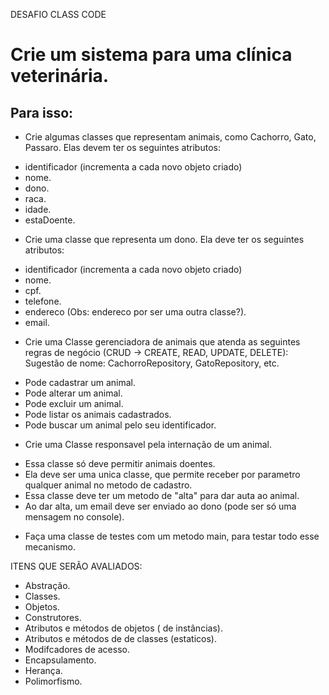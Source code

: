 DESAFIO CLASS CODE

# Crie um sistema para uma clínica veterinária.

## Para isso:

* Crie algumas classes que representam animais, como Cachorro, Gato, Passaro.
  Elas devem ter os seguintes atributos:

- identificador (incrementa a cada novo objeto criado)
- nome.
- dono.
- raca.
- idade.
- estaDoente.

* Crie uma classe que representa um dono.
  Ela deve ter os seguintes atributos:

- identificador (incrementa a cada novo objeto criado)
- nome.
- cpf.
- telefone.
- endereco (Obs: endereco por ser uma outra classe?).
- email.

* Crie uma Classe gerenciadora de animais que atenda as seguintes regras de negócio
  (CRUD -> CREATE, READ, UPDATE, DELETE):
  Sugestão de nome: CachorroRepository, GatoRepository, etc.

- Pode cadastrar um animal.
- Pode alterar um animal.
- Pode excluir um animal.
- Pode listar os animais cadastrados.
- Pode buscar um animal pelo seu identificador.

* Crie uma Classe responsavel pela internação de um animal.

- Essa classe só deve permitir animais doentes.
- Ela deve ser uma unica classe, que permite receber por parametro qualquer animal no metodo de cadastro.
- Essa classe deve ter um metodo de "alta" para dar auta ao animal.
- Ao dar alta, um email deve ser enviado ao dono (pode ser só uma mensagem no console).

* Faça uma classe de testes com um metodo main, para testar todo esse mecanismo.

ITENS QUE SERÃO AVALIADOS:

* Abstração.
* Classes.
* Objetos.
* Construtores.
* Atributos e métodos de objetos ( de instâncias).
* Atributos e métodos de de classes (estaticos).
* Modifcadores de acesso.
* Encapsulamento.
* Herança.
* Polimorfismo.
